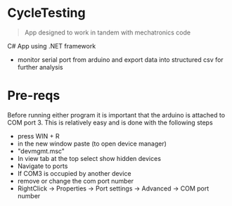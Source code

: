 # CycleTesting
> App designed to work in tandem with mechatronics code

C# App using .NET framework
- monitor serial port from arduino and export data into structured csv for further analysis


# Pre-reqs

Before running either program it is important that the arduino is attached to COM port 3. This is relatively easy and is done with the following steps

- press WIN + R
- in the new window paste (to open device manager)
- "devmgmt.msc"
- In view tab at the top select show hidden devices
- Navigate to ports
- If COM3 is occupied by another device
- remove or change the com port number
- RightClick -> Properties -> Port settings -> Advanced -> COM port number
